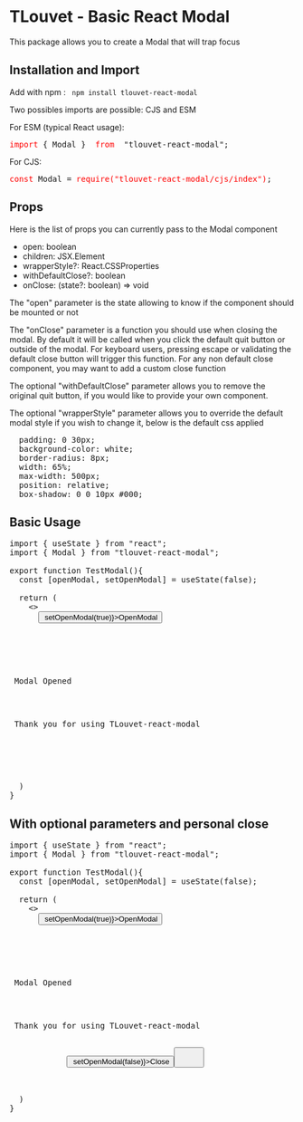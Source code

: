 <h1>TLouvet - Basic React Modal</h1>

<p>This package allows you to create a Modal that
will trap focus</p>

<h2> Installation and Import </h2>
<p>Add with npm : <code> npm install tlouvet-react-modal </code></p>

<p> Two possibles imports are possible: CJS and ESM </p>
<p>For ESM (typical React usage): 
  <pre><span style="color:red">import</span> { Modal } <span style="color:red"> from </span> "tlouvet-react-modal";</pre>
</p>

<p>For CJS: 
  <pre><span style="color:red">const</span> Modal = <span style="color:red">require("tlouvet-react-modal/cjs/index")</span>;</pre>
</p>

<h2>Props</h2>

<p>Here is the list of props you can currently pass to the Modal component</p>
<ul>
    <li>open: boolean</li>
    <li>children: JSX.Element</li>
    <li>wrapperStyle?: React.CSSProperties</li>
    <li>withDefaultClose?: boolean</li>
    <li>onClose: (state?: boolean) => void</li>
</ul>


<p> The "open" parameter is the state allowing to know if the component should be mounted or not</p>
<p> The "onClose" parameter is a function you should use when closing the modal. By default it will be called when you click the default quit button or outside of the modal.
For keyboard users, pressing escape or validating the default close button will trigger this function. For any non default close component, you may want to add a custom close function </p>
<p> The optional "withDefaultClose" parameter allows you to remove the original quit button, if you would like to provide your own component. </p>
<p> The optional "wrapperStyle" parameter allows you to override the default modal style if you wish to change it, below is the default css applied </p>
<pre>
  padding: 0 30px;
  background-color: white;
  border-radius: 8px;
  width: 65%;
  max-width: 500px;
  position: relative;
  box-shadow: 0 0 10px #000;
</pre>

<h2>Basic Usage</h2>

<pre>
import { useState } from "react";
import { Modal } from "tlouvet-react-modal";

export function TestModal(){
  const [openModal, setOpenModal] = useState(false);

  return (
    <>
      <button onClick={() => setOpenModal(true)}>OpenModal</button>

      <Modal open={openModal} onClose={setOpenModal}>
        <div>
          <p> Modal Opened </p>
          <p> Thank you for using TLouvet-react-modal </p> 
        </div>
      </Modal>
    </>
  )
}
</pre>

<h2> With optional parameters and personal close </h2>

<pre>
import { useState } from "react";
import { Modal } from "tlouvet-react-modal";

export function TestModal(){
  const [openModal, setOpenModal] = useState(false);

  return (
    <>
      <button onClick={() => setOpenModal(true)}>OpenModal</button>

      <Modal open={openModal} onClose={setOpenModal} withDefaultClose={false} wrapperStyle={{backgroundColor: 'black', color: 'white'}}>
          <div>
            <p> Modal Opened </p>
            <p> Thank you for using TLouvet-react-modal </p> 
            <button onClick={() => setOpenModal(false)}>Close<button>
          </div>
      </Modal>
    </>
  )
}
</pre>